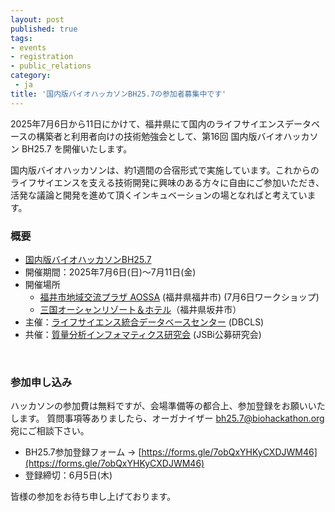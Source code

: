 ```yaml
---
layout: post
published: true
tags:
- events
- registration
- public_relations
category:
 - ja
title: '国内版バイオハッカソンBH25.7の参加者募集中です'
---
```

2025年7月6日から11日にかけて、福井県にて国内のライフサイエンスデータベースの構築者と利用者向けの技術勉強会として、第16回 国内版バイオハッカソン BH25.7 を開催いたします。

国内版バイオハッカソンは、約1週間の合宿形式で実施しています。これからのライフサイエンスを支える技術開発に興味のある方々に自由にご参加いただき、活発な議論と開発を進めて頂くインキュベーションの場となればと考えています。
<br />

### 概要
*  [国内版バイオハッカソンBH25.7](https://github.com/dbcls/bh25.7/wiki)
*  開催期間：2025年7月6日(日)〜7月11日(金)
*  開催場所
    * [福井市地域交流プラザ AOSSA](https://www.city.fukui.lg.jp/sisei/plan/sonota/sisetu1.html) (福井県福井市) (7月6日ワークショップ)
    * [三国オーシャンリゾート＆ホテル](https://breezbay-group.com/mikuni-ocean/)（福井県坂井市）
*  主催：[ライフサイエンス統合データベースセンター](https://dbcls.rois.ac.jp/) (DBCLS)
*  共催：[質量分析インフォマティクス研究会](https://ms-bio.info/) (JSBi公募研究会)

<br/>

### 参加申し込み
ハッカソンの参加費は無料ですが、会場準備等の都合上、参加登録をお願いいたします。
質問事項等ありましたら、オーガナイザー bh25.7@biohackathon.org 宛にご相談下さい。

*  BH25.7参加登録フォーム → [https://forms.gle/7obQxYHKyCXDJWM46](https://forms.gle/7obQxYHKyCXDJWM46)
*  登録締切：6月5日(木)

皆様の参加をお待ち申し上げております。
